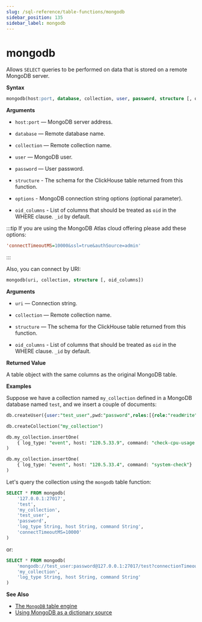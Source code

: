 ```yaml
---
slug: /sql-reference/table-functions/mongodb
sidebar_position: 135
sidebar_label: mongodb
---
```


# mongodb

Allows `SELECT` queries to be performed on data that is stored on a remote MongoDB server.

**Syntax**

``` sql
mongodb(host:port, database, collection, user, password, structure [, options[, oid_columns]])
```

**Arguments**

- `host:port` — MongoDB server address.

- `database` — Remote database name.

- `collection` — Remote collection name.

- `user` — MongoDB user.

- `password` — User password.

- `structure` - The schema for the ClickHouse table returned from this function.

- `options` - MongoDB connection string options (optional parameter).

- `oid_columns` - List of columns that should be treated as `oid` in the WHERE clause. `_id` by default.

:::tip
If you are using the MongoDB Atlas cloud offering please add these options:

```ini
'connectTimeoutMS=10000&ssl=true&authSource=admin'
```

:::

Also, you can connect by URI:
``` sql
mongodb(uri, collection, structure [, oid_columns])
```
**Arguments**

- `uri` — Connection string.

- `collection` — Remote collection name.

- `structure` — The schema for the ClickHouse table returned from this function.

- `oid_columns` - List of columns that should be treated as `oid` in the WHERE clause. `_id` by default.

**Returned Value**

A table object with the same columns as the original MongoDB table.


**Examples**

Suppose we have a collection named `my_collection` defined in a MongoDB database named `test`, and we insert a couple of documents:

```sql
db.createUser({user:"test_user",pwd:"password",roles:[{role:"readWrite",db:"test"}]})

db.createCollection("my_collection")

db.my_collection.insertOne(
    { log_type: "event", host: "120.5.33.9", command: "check-cpu-usage -w 75 -c 90" }
)

db.my_collection.insertOne(
    { log_type: "event", host: "120.5.33.4", command: "system-check"}
)
```

Let's query the collection using the `mongodb` table function:

```sql
SELECT * FROM mongodb(
    '127.0.0.1:27017',
    'test',
    'my_collection',
    'test_user',
    'password',
    'log_type String, host String, command String',
    'connectTimeoutMS=10000'
)
```

or:

```sql
SELECT * FROM mongodb(
    'mongodb://test_user:password@127.0.0.1:27017/test?connectionTimeoutMS=10000',
    'my_collection',
    'log_type String, host String, command String'
)
```

**See Also**

- [The `MongoDB` table engine](/docs/engines/table-engines/integrations/mongodb.md)
- [Using MongoDB as a dictionary source](/docs/sql-reference/dictionaries/index.md#mongodb)

